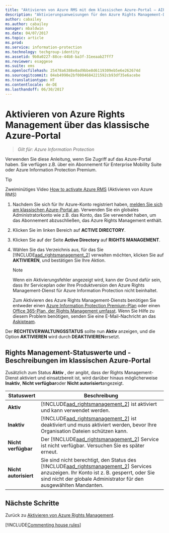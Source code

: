 ```yaml
---
title: "Aktivieren von Azure RMS mit dem klassischen Azure-Portal – AIP"
description: "Aktivierungsanweisungen für den Azure Rights Management-Dienst, wenn Sie auf das Azure-Portal zugreifen können. Sie verfügen z.B. über ein Abonnement für Enterprise Mobility Suite oder Azure Information Protection Premium."
author: cabailey
ms.author: cabailey
manager: mbaldwin
ms.date: 04/07/2017
ms.topic: article
ms.prod: 
ms.service: information-protection
ms.technology: techgroup-identity
ms.assetid: 9b0a0227-88ce-44b8-ba3f-31eeaab27ff7
ms.reviewer: esaggese
ms.suite: ems
ms.openlocfilehash: 25478a6388e0ad9bbe8d6119309eb5e6e262674d
ms.sourcegitcommit: 04eb4990e2bf0004684221592cb93df35e6acebe
ms.translationtype: HT
ms.contentlocale: de-DE
ms.lasthandoff: 06/30/2017
---
```

# <a name="how-to-activate-azure-rights-management-from-the-azure-classic-portal"></a>Aktivieren von Azure Rights Management über das klassische Azure-Portal

>*Gilt für: Azure Information Protection*


Verwenden Sie diese Anleitung, wenn Sie Zugriff auf das Azure-Portal haben. Sie verfügen z.B. über ein Abonnement für Enterprise Mobility Suite oder Azure Information Protection Premium.

> [!TIP]
> Zweiminütiges Video [How to activate Azure RMS](https://channel9.msdn.com/series/pit-stop-enterprise-mobility-suite/activate-azure-rms) (Aktivieren von Azure RMS)

1.  Nachdem Sie sich für Ihr Azure-Konto registriert haben, [melden Sie sich am klassischen Azure-Portal an](http://go.microsoft.com/fwlink/p/?LinkID=275081). Verwenden Sie ein globales Administratorkonto wie z.B. das Konto, das Sie verwendet haben, um das Abonnement abzuschließen, das Azure Rights Management enthält.

2.  Klicken Sie im linken Bereich auf **ACTIVE DIRECTORY**.

3.  Klicken Sie auf der Seite **Active Directory** auf **RIGHTS MANAGEMENT**.

4.  Wählen Sie das Verzeichnis aus, für das Sie [!INCLUDE[aad_rightsmanagement_2](../includes/aad_rightsmanagement_2_md.md)] verwalten möchten, klicken Sie auf **AKTIVIEREN**, und bestätigen Sie Ihre Aktion.

    > [!NOTE]
    >Wenn ein Aktivierungsfehler angezeigt wird, kann der Grund dafür sein, dass Ihr Serviceplan oder Ihre Produktversion den Azure Rights Management-Dienst für Azure Information Protection nicht beinhaltet.
    >
    >Zum Aktivieren des Azure Rights Management-Diensts benötigen Sie entweder einen [Azure Information Protection Premium-Plan](https://www.microsoft.com/cloud-platform/azure-information-protection-pricing) oder einen [Office 365-Plan, der Rights Management umfasst](http://download.microsoft.com/download/E/C/F/ECF42E71-4EC0-48FF-AA00-577AC14D5B5C/Azure_Information_Protection_licensing_datasheet_EN-US.pdf). Wenn Sie Hilfe zu diesem Problem benötigen, senden Sie eine E-Mail-Nachricht an das [Askipteam](mailto:askipteam?subject=I%20cannot%20activate%20RMS).


Der **RECHTEVERWALTUNGSSTATUS** sollte nun **Aktiv** anzeigen, und die Option **AKTIVIEREN** wird durch **DEAKTIVIEREN**ersetzt.

## <a name="rights-management-status-values-and-descriptions-in-the-azure-classic-portal"></a>Rights Management-Statuswerte und -Beschreibungen im klassischen Azure-Portal
Zusätzlich zum Status **Aktiv** , der angibt, dass der Rights Management-Dienst aktiviert und einsatzbereit ist, wird darüber hinaus möglicherweise **Inaktiv**, **Nicht verfügbar**oder **Nicht autorisiert**angezeigt.

|Statuswert|Beschreibung|
|----------------|---------------|
|**Aktiv**|[!INCLUDE[aad_rightsmanagement_2](../includes/aad_rightsmanagement_2_md.md)] ist aktiviert und kann verwendet werden.|
|**Inaktiv**|[!INCLUDE[aad_rightsmanagement_2](../includes/aad_rightsmanagement_2_md.md)] ist deaktiviert und muss aktiviert werden, bevor Ihre Organisation Dateien schützen kann.|
|**Nicht verfügbar**|Der [!INCLUDE[aad_rightsmanagement_2](../includes/aad_rightsmanagement_2_md.md)] Service ist nicht verfügbar. Versuchen Sie es später erneut.|
|**Nicht autorisiert**|Sie sind nicht berechtigt, den Status des [!INCLUDE[aad_rightsmanagement_2](../includes/aad_rightsmanagement_2_md.md)] Services anzuzeigen. Ihr Konto ist z. B. gesperrt, oder Sie sind nicht der globale Administrator für den ausgewählten Mandanten.|

## <a name="next-steps"></a>Nächste Schritte
Zurück zu [Aktivieren von Azure Rights Management](activate-service.md).

[!INCLUDE[Commenting house rules](../includes/houserules.md)]
